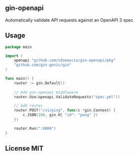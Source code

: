 ## gin-openapi

Automatically validate API requests against an OpenAPI 3 spec. 

## Usage
```go
package main

import (
	openapi "github.com/cdimascio/gin-openapi/pkg"
	"github.com/gin-gonic/gin"
)

func main() {
    router := gin.Default()
	
    // Add gin-openapi middleware 
    router.Use(openapi.ValidateRequests("spec.yml"))

    // Add routes
    router.POST("/v1/ping", func(c *gin.Context) {
        c.JSON(200, gin.H{ "id": "pong" })
    })

    router.Run(":8080")
}
```

## License MIT